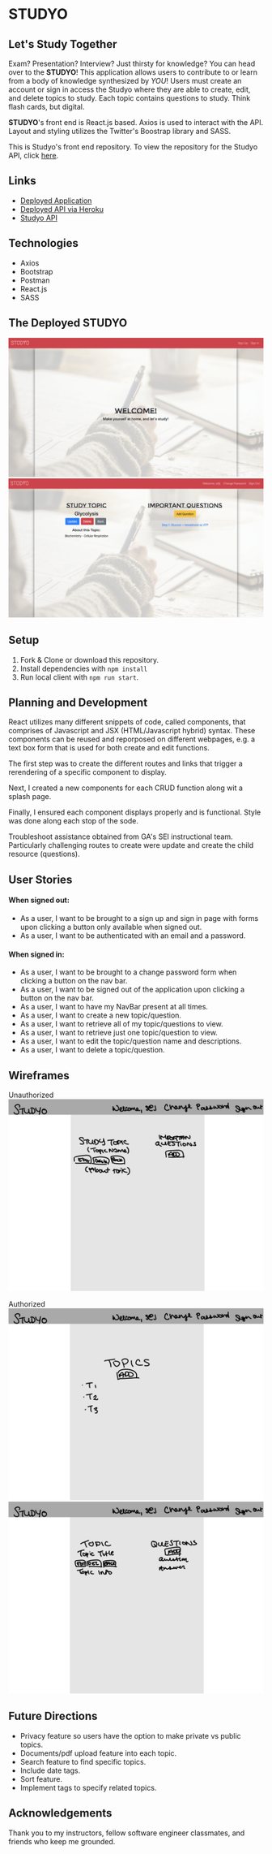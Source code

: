 # STUDYO

## Let's Study Together

Exam? Presentation? Interview? Just thirsty for knowledge? You can head over to the **STUDYO**! This application allows users to contribute to or learn from a body of knowledge synthesized by _YOU_! Users must create an account or sign in access the Studyo where they are able to create, edit, and delete topics to study. Each topic contains questions to study. Think flash cards, but digital.

**STUDYO**'s front end is React.js based. Axios is used to interact with the API. Layout and styling utilizes the Twitter's Boostrap library and SASS.

This is Studyo's front end repository. To view the repository for the Studyo API, click [here](https://github.com/stanjng/studyo-backend).

## Links
- [Deployed Application](https://stanjng.github.io/studyo-frontend/)
- [Deployed API via Heroku](https://aqueous-crag-04598.herokuapp.com/)
- [Studyo API](https://stanjng.github.io/studyo-backend/)

## Technologies
- Axios
- Bootstrap
- Postman
- React.js
- SASS

## The Deployed **STUDYO**
![Unauth Page](./public/studyo-1.png)
![Auth Page Example](./public/studyo-2.png)

## Setup
1. Fork & Clone or download this repository.
1. Install dependencies with `npm install`
1. Run local client with `npm run start`.

## Planning and Development
React utilizes many different snippets of code, called components, that comprises of Javascript and JSX (HTML/Javascript hybrid) syntax. These components can be reused and reporposed on different webpages, e.g. a text box form that is used for both create and edit functions.

The first step was to create the different routes and links that trigger a rerendering of a specific component to display.

Next, I created a new components for each CRUD function along wit a splash page.

Finally, I ensured each component displays properly and is functional. Style was done along each stop of the sode.

Troubleshoot assistance obtained from GA's SEI instructional team. Particularly challenging routes to create were update and create the child resource (questions).

## User Stories
#### When signed out:
- As a user, I want to be brought to a sign up and sign in page with forms upon clicking a button only available when signed out.
- As a user, I want to be authenticated with an email and a password.

#### When signed in:
- As a user, I want to be brought to a change password form when clicking a button on the nav bar.
- As a user, I want to be signed out of the application upon clicking a button on the nav bar.
- As a user, I want to have my NavBar present at all times.
- As a user, I want to create a new topic/question.
- As a user, I want to retrieve all of my topic/questions to view.
- As a user, I want to retrieve just one topic/question to view.
- As a user, I want to edit the topic/question name and descriptions.
- As a user, I want to delete a topic/question.

## Wireframes

Unauthorized
![Unauthorized Page](./public/WF1.png)

Authorized
![Authorized Page 1](./public/WF2.png)
![Authorized Page 1](./public/WF3.png)

## Future Directions
- Privacy feature so users have the option to make private vs public topics.
- Documents/pdf upload feature into each topic.
- Search feature to find specific topics.
- Include date tags.
- Sort feature.
- Implement tags to specify related topics.

## Acknowledgements

Thank you to my instructors, fellow software engineer classmates, and friends who keep me grounded.
